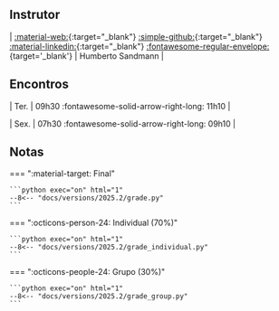 ## Instrutor

| [:material-web:](https://hsandmann.github.io/){:target="_blank"} [:simple-github:](https://github.com/hsandmann){:target="_blank"} [:material-linkedin:](https://www.linkedin.com/in/hsandmann/){:target="_blank"} [:fontawesome-regular-envelope:](mailto:humberto.sandmann@espm.br){target='_blank'} | Humberto Sandmann |


## Encontros

| Ter. | 09h30 :fontawesome-solid-arrow-right-long: 11h10 |

| Sex. | 07h30 :fontawesome-solid-arrow-right-long: 09h10 |


## Notas

=== ":material-target: Final"

    ```python exec="on" html="1"
    --8<-- "docs/versions/2025.2/grade.py"
    ```

=== ":octicons-person-24: Individual ($70\%$)"

    ```python exec="on" html="1"
    --8<-- "docs/versions/2025.2/grade_individual.py"
    ```

=== ":octicons-people-24: Grupo ($30\%$)"

    ```python exec="on" html="1"
    --8<-- "docs/versions/2025.2/grade_group.py"
    ```

